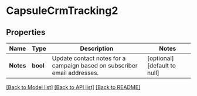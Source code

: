 # CapsuleCrmTracking2

## Properties
Name | Type | Description | Notes
------------ | ------------- | ------------- | -------------
**Notes** | **bool** | Update contact notes for a campaign based on subscriber email addresses. | [optional] [default to null]

[[Back to Model list]](../README.md#documentation-for-models) [[Back to API list]](../README.md#documentation-for-api-endpoints) [[Back to README]](../README.md)


